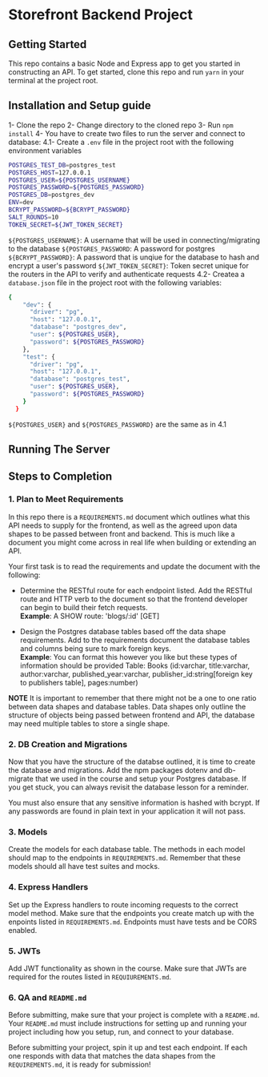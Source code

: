 # Storefront Backend Project

## Getting Started

This repo contains a basic Node and Express app to get you started in constructing an API. To get started, clone this repo and run `yarn` in your terminal at the project root.
## Installation and Setup guide

1- Clone the repo
2- Change directory to the cloned repo
3- Run ```npm install```
4- You have to create two files to run the server and connect to database:
4.1- Create a ```.env``` file in the project root with the following environment variables
```bash
POSTGRES_TEST_DB=postgres_test
POSTGRES_HOST=127.0.0.1
POSTGRES_USER=${POSTGRES_USERNAME}
POSTGRES_PASSWORD=${POSTGRES_PASSWORD}
POSTGRES_DB=postgres_dev
ENV=dev
BCRYPT_PASSWORD=${BCRYPT_PASSWORD}
SALT_ROUNDS=10
TOKEN_SECRET=${JWT_TOKEN_SECRET}
```
```${POSTGRES_USERNAME}```: A username that will be used in connecting/migrating to the database
```${POSTGRES_PASSWORD```: A password for postgres
```${BCRYPT_PASSWORD}```: A password that is unqiue for the database to hash and encrypt a user's password
```${JWT_TOKEN_SECRET}```: Token secret unique for the routers in the API to verify and authenticate requests
4.2- Createa a ```database.json``` file in the project root with the following variables:
```bash
{
    "dev": {
      "driver": "pg",
      "host": "127.0.0.1",
      "database": "postgres_dev",
      "user": ${POSTGRES_USER},
      "password": ${POSTGRES_PASSWORD}
    },
    "test": {
      "driver": "pg",
      "host": "127.0.0.1",
      "database": "postgres_test",
      "user": ${POSTGRES_USER},
      "password": ${POSTGRES_PASSWORD}
    }
  }
```
```${POSTGRES_USER}``` and ```${POSTGRES_PASSWORD}``` are the same as in 4.1
## Running The Server
## Steps to Completion

### 1. Plan to Meet Requirements

In this repo there is a `REQUIREMENTS.md` document which outlines what this API needs to supply for the frontend, as well as the agreed upon data shapes to be passed between front and backend. This is much like a document you might come across in real life when building or extending an API. 

Your first task is to read the requirements and update the document with the following:
- Determine the RESTful route for each endpoint listed. Add the RESTful route and HTTP verb to the document so that the frontend developer can begin to build their fetch requests.    
**Example**: A SHOW route: 'blogs/:id' [GET] 

- Design the Postgres database tables based off the data shape requirements. Add to the requirements document the database tables and columns being sure to mark foreign keys.   
**Example**: You can format this however you like but these types of information should be provided
Table: Books (id:varchar, title:varchar, author:varchar, published_year:varchar, publisher_id:string[foreign key to publishers table], pages:number)

**NOTE** It is important to remember that there might not be a one to one ratio between data shapes and database tables. Data shapes only outline the structure of objects being passed between frontend and API, the database may need multiple tables to store a single shape. 

### 2.  DB Creation and Migrations

Now that you have the structure of the databse outlined, it is time to create the database and migrations. Add the npm packages dotenv and db-migrate that we used in the course and setup your Postgres database. If you get stuck, you can always revisit the database lesson for a reminder. 

You must also ensure that any sensitive information is hashed with bcrypt. If any passwords are found in plain text in your application it will not pass.

### 3. Models

Create the models for each database table. The methods in each model should map to the endpoints in `REQUIREMENTS.md`. Remember that these models should all have test suites and mocks.

### 4. Express Handlers

Set up the Express handlers to route incoming requests to the correct model method. Make sure that the endpoints you create match up with the enpoints listed in `REQUIREMENTS.md`. Endpoints must have tests and be CORS enabled. 

### 5. JWTs

Add JWT functionality as shown in the course. Make sure that JWTs are required for the routes listed in `REQUIUREMENTS.md`.

### 6. QA and `README.md`

Before submitting, make sure that your project is complete with a `README.md`. Your `README.md` must include instructions for setting up and running your project including how you setup, run, and connect to your database. 

Before submitting your project, spin it up and test each endpoint. If each one responds with data that matches the data shapes from the `REQUIREMENTS.md`, it is ready for submission!
